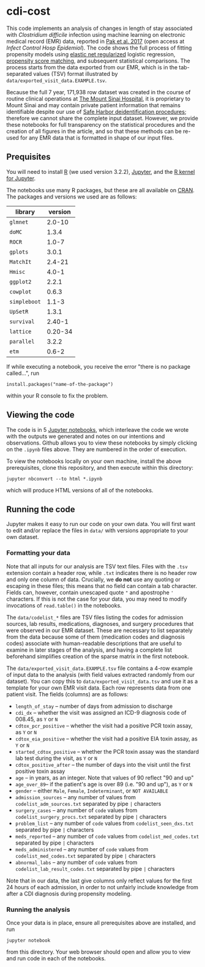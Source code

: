 # cdi-cost

This code implements an analysis of changes in length of stay associated with *Clostridium difficile* infection using machine learning on electronic medical record (EMR) data, reported in [Pak et al. 2017][iche] (open access at _Infect Control Hosp Epidemiol_). The code shows the full process of fitting propensity models using [elastic net regularized](https://en.wikipedia.org/wiki/Elastic_net_regularization) logistic regression, [propensity score matching](https://en.wikipedia.org/wiki/Propensity_score_matching), and subsequent statistical comparisons. The process starts from the data exported from our EMR, which is in the tab-separated values (TSV) format illustrated by `data/exported_visit_data.EXAMPLE.tsv`.

Because the full 7 year, 171,938 row dataset was created in the course of routine clinical operations at [The Mount Sinai Hospital](http://www.mountsinai.org/), it is proprietary to Mount Sinai and may contain private patient information that remains identifiable despite our use of [Safe Harbor deidentification procedures](https://www.hhs.gov/hipaa/for-professionals/privacy/special-topics/de-identification/#safeharborguidance); therefore we cannot share the complete input dataset. However, we provide these notebooks for full transparency on the statistical procedures and the creation of all figures in the article, and so that these methods can be re-used for any EMR data that is formatted in shape of our input files.

[iche]: https://doi.org/10.1017/ice.2017.214

## Prequisites

You will need to install [R](https://www.r-project.org/) (we used version 3.2.2), [Jupyter](http://jupyter.org/), and the [R kernel for Jupyter](https://github.com/IRkernel/IRkernel).

The notebooks use many R packages, but these are all available on [CRAN](https://cran.r-project.org/). The packages and versions we used are as follows:

| library      | version |
| ------------ | ------- |
| `glmnet`     | 2.0-10  |
| `doMC`       | 1.3.4   |
| `ROCR`       | 1.0-7   |
| `gplots`     | 3.0.1   |
| `MatchIt`    | 2.4-21  |
| `Hmisc`      | 4.0-1   |
| `ggplot2`    | 2.2.1   |
| `cowplot`    | 0.6.3   |
| `simpleboot` | 1.1-3   |
| `UpSetR`     | 1.3.1   |
| `survival`   | 2.40-1  |
| `lattice`    | 0.20-34 |
| `parallel`   | 3.2.2   |
| `etm`        | 0.6-2   |

If while executing a notebook, you receive the error "there is no package called...", run

    install.packages("name-of-the-package")

within your R console to fix the problem.

## Viewing the code

The code is in 5 [Jupyter notebooks](http://jupyter-notebook-beginner-guide.readthedocs.io/en/latest/what_is_jupyter.html), which interleave the code we wrote with the outputs we generated and notes on our intentions and observations. Github allows you to view these notebooks by simply clicking on the `.ipynb` files above. They are numbered in the order of execution.

To view the notebooks locally on your own machine, install the above prerequisites, clone this repository, and then execute within this directory:

    jupyter nbconvert --to html *.ipynb

which will produce HTML versions of all of the notebooks.

## Running the code

Jupyter makes it easy to run our code on your own data. You will first want to edit and/or replace the files in `data/` with versions appropriate to your own dataset.

### Formatting your data

Note that all inputs for our analysis are TSV text files. Files with the `.tsv` extension contain a header row, while `.txt` indicates there is no header row and only one column of data. Crucially, we **do not** use any quoting or escaping in these files; this means that no field can contain a tab character. Fields can, however, contain unescaped quote `"` and apostrophe `'` characters. If this is not the case for your data, you may need to modify invocations of `read.table()` in the notebooks.

The `data/codelist_*` files are TSV files listing the codes for admission sources, lab results, medications, diagnoses, and surgery procedures that were observed in our EMR dataset. These are necessary to list separately from the data because some of them (medication codes and diagnosis codes) associate with human-readable descriptions that are useful to examine in later stages of the analysis, and having a complete list beforehand simplifies creation of the sparse matrix in the first notebook.

The `data/exported_visit_data.EXAMPLE.tsv` file contains a 4-row example of input data to the analysis (with field values extracted randomly from our dataset). You can copy this to `data/exported_visit_data.tsv` and use it as a template for your own EMR visit data. Each row represents data from one patient visit. The fields (columns) are as follows:

- `length_of_stay` – number of days from admission to discharge
- `cdi_dx` – whether the visit was assigned an ICD-9 diagnosis code of 008.45, as `Y` or `N`
- `cdtox_pcr_positive` – whether the visit had a positive PCR toxin assay, as `Y` or `N`
- `cdtox_eia_positive` – whether the visit had a positive EIA toxin assay, as `Y` or `N`
- `started_cdtox_positive` – whether the PCR toxin assay was the standard lab test during the visit, as `Y` or `N`
- `cdtox_positive_after` – the number of days into the visit until the first positive toxin assay
- `age` – in years, as an integer. Note that values of 90 reflect "90 and up"
- `age_over_89`– if the patient's age is over 89 (i.e. "90 and up"), as `Y` or `N`
- `gender` – either `Male`, `Female`, `Indeterminant`, or `NOT AVAILABLE`
- `admission_sources` – any number of values from `codelist_adm_sources.txt` separated by pipe `|` characters
- `surgery_cases` – any number of `code` values from `codelist_surgery_procs.txt` separated by pipe `|` characters
- `problem_list` – any number of `code` values from `codelist_seen_dxs.txt` separated by pipe `|` characters
- `meds_reported` – any number of `code` values from `codelist_med_codes.txt` separated by pipe `|` characters
- `meds_administered` – any number of `code` values from `codelist_med_codes.txt` separated by pipe `|` characters
- `abnormal_labs` – any number of `code` values from `codelist_lab_result_codes.txt` separated by pipe `|` characters

Note that in our data, the last give columns only reflect values for the first 24 hours of each admission, in order to not unfairly include knowledge from after a CDI diagnosis during propensity modeling.

### Running the analysis

Once your data is in place, ensure all prerequisites above are installed, and run

    jupyter notebook

from this directory. Your web browser should open and allow you to view and run code in each of the notebooks.